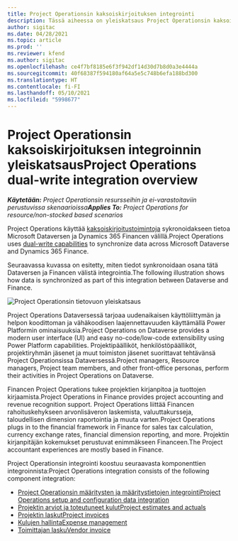 ```yaml
---
title: Project Operationsin kaksoiskirjoituksen integrointi
description: Tässä aiheessa on yleiskatsaus Project Operationsin kaksoiskirjoituksen integroinnista.
author: sigitac
ms.date: 04/28/2021
ms.topic: article
ms.prod: ''
ms.reviewer: kfend
ms.author: sigitac
ms.openlocfilehash: ce4f7bf8185e6f3f942df14d30d7b8d0a3e4444a
ms.sourcegitcommit: 40f68387f594180af64a5e5c748b6efa188bd300
ms.translationtype: HT
ms.contentlocale: fi-FI
ms.lasthandoff: 05/10/2021
ms.locfileid: "5998677"
---
```

# <a name="project-operations-dual-write-integration-overview"></a><span data-ttu-id="c28b0-103">Project Operationsin kaksoiskirjoituksen integroinnin yleiskatsaus</span><span class="sxs-lookup"><span data-stu-id="c28b0-103">Project Operations dual-write integration overview</span></span>

<span data-ttu-id="c28b0-104">_**Käytetään:** Project Operationsin resursseihin ja ei-varastoitaviin perustuvissa skenaarioissa_</span><span class="sxs-lookup"><span data-stu-id="c28b0-104">_**Applies To:** Project Operations for resource/non-stocked based scenarios_</span></span>

<span data-ttu-id="c28b0-105">Project Operations käyttää [kaksoiskirjoitustoimintoja](/dynamics365/fin-ops-core/dev-itpro/data-entities/dual-write/dual-write-home-page) sykronoidakseen tietoa Microsoft Dataversen ja Dynamics 365 Financen välillä.</span><span class="sxs-lookup"><span data-stu-id="c28b0-105">Project Operations uses [dual-write capabilities](/dynamics365/fin-ops-core/dev-itpro/data-entities/dual-write/dual-write-home-page) to synchronize data across Microsoft Dataverse and Dynamics 365 Finance.</span></span>

<span data-ttu-id="c28b0-106">Seuraavassa kuvassa on esitetty, miten tiedot synkronoidaan osana tätä Dataversen ja Financen välistä integrointia.</span><span class="sxs-lookup"><span data-stu-id="c28b0-106">The following illustration shows how data is synchronized as part of this integration between Dataverse and Finance.</span></span>

![Project Operationsin tietovuon yleiskatsaus](./media/ProjectOperationsFlows.jpg)

<span data-ttu-id="c28b0-108">Project Operations Dataversessä tarjoaa uudenaikaisen käyttöliittymän ja helpon koodittoman ja vähäkoodisen laajennettavuuden käyttämällä Power Platformin ominaisuuksia.</span><span class="sxs-lookup"><span data-stu-id="c28b0-108">Project Operations on Dataverse provides a modern user interface (UI) and easy no-code/low-code extensibility using Power Platform capabilities.</span></span> <span data-ttu-id="c28b0-109">Projektipäälliköt, henkilöstöpäälliköt, projektiryhmän jäsenet ja muut toimiston jäsenet suorittavat tehtävänsä Project Operationsissa Dataversessä.</span><span class="sxs-lookup"><span data-stu-id="c28b0-109">Project managers, Resource managers, Project team members, and other front-office personas, perform their activities in Project Operations on Dataverse.</span></span>

<span data-ttu-id="c28b0-110">Financen Project Operations tukee projektien kirjanpitoa ja tuottojen kirjaamista.</span><span class="sxs-lookup"><span data-stu-id="c28b0-110">Project Operations in Finance provides project accounting and revenue recognition support.</span></span> <span data-ttu-id="c28b0-111">Project Operations liittää Financen rahoituskehykseen arvonlisäveron laskemista, valuuttakursseja, taloudellisen dimension raportointia ja muuta varten.</span><span class="sxs-lookup"><span data-stu-id="c28b0-111">Project Operations plugs in to the financial framework in Finance for sales tax calculation, currency exchange rates, financial dimension reporting, and more.</span></span> <span data-ttu-id="c28b0-112">Projektin kirjanpitäjän kokemukset perustuvat enimmäkseen Financeen.</span><span class="sxs-lookup"><span data-stu-id="c28b0-112">The Project accountant experiences are mostly based in Finance.</span></span>

<span data-ttu-id="c28b0-113">Project Operationsin integrointi koostuu seuraavasta komponenttien integroinnista:</span><span class="sxs-lookup"><span data-stu-id="c28b0-113">Project Operations integration consists of the following component integration:</span></span>


- [<span data-ttu-id="c28b0-114">Project Operationsin määritysten ja määritystietojen integrointi</span><span class="sxs-lookup"><span data-stu-id="c28b0-114">Project Operations setup and configuration data integration</span></span>](resource-dual-write-setup-integration.md) 
- [<span data-ttu-id="c28b0-115">Projektin arviot ja toteutuneet kulut</span><span class="sxs-lookup"><span data-stu-id="c28b0-115">Project estimates and actuals</span></span>](resource-dual-write-estimates-actuals.md)
- [<span data-ttu-id="c28b0-116">Projektin laskut</span><span class="sxs-lookup"><span data-stu-id="c28b0-116">Project invoices</span></span>](resource-dual-write-project-invoice.md)
- [<span data-ttu-id="c28b0-117">Kulujen hallinta</span><span class="sxs-lookup"><span data-stu-id="c28b0-117">Expense management</span></span>](resource-dual-write-expense.md)
- [<span data-ttu-id="c28b0-118">Toimittajan lasku</span><span class="sxs-lookup"><span data-stu-id="c28b0-118">Vendor invoice</span></span>](resource-dual-write-vendor-invoice.md)
